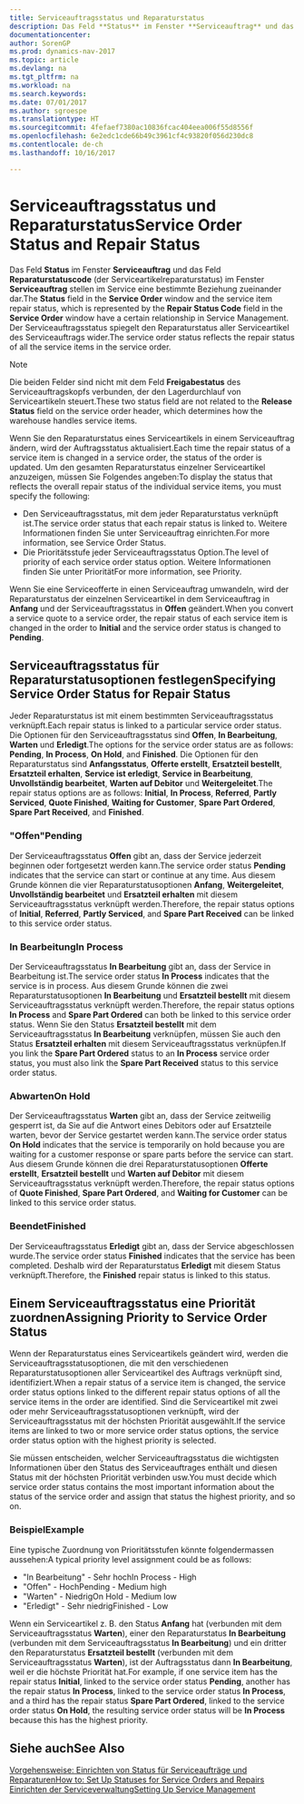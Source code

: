 ```yaml
---
title: Serviceauftragsstatus und Reparaturstatus
description: Das Feld **Status** im Fenster **Serviceauftrag** und das Feld **Reparaturstatuscode** (der Serviceartikelreparaturstatus) im Fenster **Serviceauftrag stellen** im Service eine bestimmte Beziehung zueinander dar. Der Serviceauftragsstatus spiegelt den Reparaturstatus aller Serviceartikel des Serviceauftrags wider.
documentationcenter: 
author: SorenGP
ms.prod: dynamics-nav-2017
ms.topic: article
ms.devlang: na
ms.tgt_pltfrm: na
ms.workload: na
ms.search.keywords: 
ms.date: 07/01/2017
ms.author: sgroespe
ms.translationtype: HT
ms.sourcegitcommit: 4fefaef7380ac10836fcac404eea006f55d8556f
ms.openlocfilehash: 6e2edc1cde66b49c3961cf4c93820f056d230dc8
ms.contentlocale: de-ch
ms.lasthandoff: 10/16/2017

---
```

# <a name="service-order-status-and-repair-status"></a><span data-ttu-id="62be5-104">Serviceauftragsstatus und Reparaturstatus</span><span class="sxs-lookup"><span data-stu-id="62be5-104">Service Order Status and Repair Status</span></span>
<span data-ttu-id="62be5-105">Das Feld **Status** im Fenster **Serviceauftrag** und das Feld **Reparaturstatuscode** (der Serviceartikelreparaturstatus) im Fenster **Serviceauftrag** stellen im Service eine bestimmte Beziehung zueinander dar.</span><span class="sxs-lookup"><span data-stu-id="62be5-105">The **Status** field in the **Service Order** window and the service item repair status, which is represented by the **Repair Status Code** field in the **Service Order** window have a certain relationship in Service Management.</span></span> <span data-ttu-id="62be5-106">Der Serviceauftragsstatus spiegelt den Reparaturstatus aller Serviceartikel des Serviceauftrags wider.</span><span class="sxs-lookup"><span data-stu-id="62be5-106">The service order status reflects the repair status of all the service items in the service order.</span></span>  
  
> [!NOTE]  
>  <span data-ttu-id="62be5-107">Die beiden Felder sind nicht mit dem Feld **Freigabestatus** des Serviceauftragskopfs verbunden, der den Lagerdurchlauf von Serviceartikeln steuert.</span><span class="sxs-lookup"><span data-stu-id="62be5-107">These two status field are not related to the **Release Status** field on the service order header, which determines how the warehouse handles service items.</span></span>  
  
 <span data-ttu-id="62be5-108">Wenn Sie den Reparaturstatus eines Serviceartikels in einem Serviceauftrag ändern, wird der Auftragsstatus aktualisiert.</span><span class="sxs-lookup"><span data-stu-id="62be5-108">Each time the repair status of a service item is changed in a service order, the status of the order is updated.</span></span> <span data-ttu-id="62be5-109">Um den gesamten Reparaturstatus einzelner Serviceartikel anzuzeigen, müssen Sie Folgendes angeben:</span><span class="sxs-lookup"><span data-stu-id="62be5-109">To display the status that reflects the overall repair status of the individual service items, you must specify the following:</span></span>  
  
* <span data-ttu-id="62be5-110">Den Serviceauftragsstatus, mit dem jeder Reparaturstatus verknüpft ist.</span><span class="sxs-lookup"><span data-stu-id="62be5-110">The service order status that each repair status is linked to.</span></span> <span data-ttu-id="62be5-111">Weitere Informationen finden Sie unter Serviceauftrag einrichten.</span><span class="sxs-lookup"><span data-stu-id="62be5-111">For more information, see Service Order Status.</span></span>  
* <span data-ttu-id="62be5-112">Die Prioritätsstufe jeder Serviceauftragsstatus Option.</span><span class="sxs-lookup"><span data-stu-id="62be5-112">The level of priority of each service order status option.</span></span> <span data-ttu-id="62be5-113">Weitere Informationen finden Sie unter Priorität</span><span class="sxs-lookup"><span data-stu-id="62be5-113">For more information, see Priority.</span></span>  
  
 <span data-ttu-id="62be5-114">Wenn Sie eine Serviceofferte in einen Serviceauftrag umwandeln, wird der Reparaturstatus der einzelnen Serviceartikel in dem Serviceauftrag in **Anfang** und der Serviceauftragsstatus in **Offen** geändert.</span><span class="sxs-lookup"><span data-stu-id="62be5-114">When you convert a service quote to a service order, the repair status of each service item is changed in the order to **Initial** and the service order status is changed to **Pending**.</span></span>  
  
## <a name="specifying-service-order-status-for-repair-status"></a><span data-ttu-id="62be5-115">Serviceauftragsstatus für Reparaturstatusoptionen festlegen</span><span class="sxs-lookup"><span data-stu-id="62be5-115">Specifying Service Order Status for Repair Status</span></span>  
<span data-ttu-id="62be5-116">Jeder Reparaturstatus ist mit einem bestimmten Serviceauftragsstatus verknüpft.</span><span class="sxs-lookup"><span data-stu-id="62be5-116">Each repair status is linked to a particular service order status.</span></span> <span data-ttu-id="62be5-117">Die Optionen für den Serviceauftragsstatus sind **Offen**, **In Bearbeitung**, **Warten** und **Erledigt**.</span><span class="sxs-lookup"><span data-stu-id="62be5-117">The options for the service order status are as follows: **Pending**, **In Process**, **On Hold**, and **Finished**.</span></span> <span data-ttu-id="62be5-118">Die Optionen für den Reparaturstatus sind **Anfangsstatus**, **Offerte erstellt**, **Ersatzteil bestellt**, **Ersatzteil erhalten**, **Service ist erledigt**, **Service in Bearbeitung**, **Unvollständig bearbeitet**, **Warten auf Debitor** und **Weitergeleitet**.</span><span class="sxs-lookup"><span data-stu-id="62be5-118">The repair status options are as follows: **Initial**, **In Process**, **Referred**, **Partly Serviced**, **Quote Finished**, **Waiting for Customer**, **Spare Part Ordered**, **Spare Part Received**, and **Finished**.</span></span>  
  
### <a name="pending"></a><span data-ttu-id="62be5-119">"Offen"</span><span class="sxs-lookup"><span data-stu-id="62be5-119">Pending</span></span>  
<span data-ttu-id="62be5-120">Der Serviceauftragsstatus **Offen** gibt an, dass der Service jederzeit beginnen oder fortgesetzt werden kann.</span><span class="sxs-lookup"><span data-stu-id="62be5-120">The service order status **Pending** indicates that the service can start or continue at any time.</span></span> <span data-ttu-id="62be5-121">Aus diesem Grunde können die vier Reparaturstatusoptionen **Anfang**, **Weitergeleitet**, **Unvollständig bearbeitet** und **Ersatzteil erhalten** mit diesem Serviceauftragsstatus verknüpft werden.</span><span class="sxs-lookup"><span data-stu-id="62be5-121">Therefore, the repair status options of **Initial**, **Referred**, **Partly Serviced**, and **Spare Part Received** can be linked to this service order status.</span></span>  
  
### <a name="in-process"></a><span data-ttu-id="62be5-122">In Bearbeitung</span><span class="sxs-lookup"><span data-stu-id="62be5-122">In Process</span></span>  
<span data-ttu-id="62be5-123">Der Serviceauftragsstatus **In Bearbeitung** gibt an, dass der Service in Bearbeitung ist.</span><span class="sxs-lookup"><span data-stu-id="62be5-123">The service order status **In Process** indicates that the service is in process.</span></span> <span data-ttu-id="62be5-124">Aus diesem Grunde können die zwei Reparaturstatusoptionen **In Bearbeitung** und **Ersatzteil bestellt** mit diesem Serviceauftragsstatus verknüpft werden.</span><span class="sxs-lookup"><span data-stu-id="62be5-124">Therefore, the repair status options **In Process** and **Spare Part Ordered** can both be linked to this service order status.</span></span> <span data-ttu-id="62be5-125">Wenn Sie den Status **Ersatzteil bestellt** mit dem Serviceauftragsstatus **In Bearbeitung** verknüpfen, müssen Sie auch den Status **Ersatzteil erhalten** mit diesem Serviceauftragsstatus verknüpfen.</span><span class="sxs-lookup"><span data-stu-id="62be5-125">If you link the **Spare Part Ordered** status to an **In Process** service order status, you must also link the **Spare Part Received** status to this service order status.</span></span>  
  
### <a name="on-hold"></a><span data-ttu-id="62be5-126">Abwarten</span><span class="sxs-lookup"><span data-stu-id="62be5-126">On Hold</span></span>  
<span data-ttu-id="62be5-127">Der Serviceauftragsstatus **Warten** gibt an, dass der Service zeitweilig gesperrt ist, da Sie auf die Antwort eines Debitors oder auf Ersatzteile warten, bevor der Service gestartet werden kann.</span><span class="sxs-lookup"><span data-stu-id="62be5-127">The service order status **On Hold** indicates that the service is temporarily on hold because you are waiting for a customer response or spare parts before the service can start.</span></span> <span data-ttu-id="62be5-128">Aus diesem Grunde können die drei Reparaturstatusoptionen **Offerte erstellt**, **Ersatzteil bestellt** und **Warten auf Debitor** mit diesem Serviceauftragsstatus verknüpft werden.</span><span class="sxs-lookup"><span data-stu-id="62be5-128">Therefore, the repair status options of **Quote Finished**, **Spare Part Ordered**, and **Waiting for Customer** can be linked to this service order status.</span></span>  
  
### <a name="finished"></a><span data-ttu-id="62be5-129">Beendet</span><span class="sxs-lookup"><span data-stu-id="62be5-129">Finished</span></span>  
<span data-ttu-id="62be5-130">Der Serviceauftragsstatus **Erledigt** gibt an, dass der Service abgeschlossen wurde.</span><span class="sxs-lookup"><span data-stu-id="62be5-130">The service order status **Finished** indicates that the service has been completed.</span></span> <span data-ttu-id="62be5-131">Deshalb wird der Reparaturstatus **Erledigt** mit diesem Status verknüpft.</span><span class="sxs-lookup"><span data-stu-id="62be5-131">Therefore, the **Finished** repair status is linked to this status.</span></span>  
  
## <a name="assigning-priority-to-service-order-status"></a><span data-ttu-id="62be5-132">Einem Serviceauftragsstatus eine Priorität zuordnen</span><span class="sxs-lookup"><span data-stu-id="62be5-132">Assigning Priority to Service Order Status</span></span>  
<span data-ttu-id="62be5-133">Wenn der Reparaturstatus eines Serviceartikels geändert wird, werden die Serviceauftragsstatusoptionen, die mit den verschiedenen Reparaturstatusoptionen aller Serviceartikel des Auftrags verknüpft sind, identifiziert.</span><span class="sxs-lookup"><span data-stu-id="62be5-133">When a repair status of a service item is changed, the service order status options linked to the different repair status options of all the service items in the order are identified.</span></span> <span data-ttu-id="62be5-134">Sind die Serviceartikel mit zwei oder mehr Serviceauftragsstatusoptionen verknüpft, wird der Serviceauftragsstatus mit der höchsten Priorität ausgewählt.</span><span class="sxs-lookup"><span data-stu-id="62be5-134">If the service items are linked to two or more service order status options, the service order status option with the highest priority is selected.</span></span>  
  
<span data-ttu-id="62be5-135">Sie müssen entscheiden, welcher Serviceauftragsstatus die wichtigsten Informationen über den Status des Serviceauftrages enthält und diesen Status mit der höchsten Priorität verbinden usw.</span><span class="sxs-lookup"><span data-stu-id="62be5-135">You must decide which service order status contains the most important information about the status of the service order and assign that status the highest priority, and so on.</span></span>  
  
### <a name="example"></a><span data-ttu-id="62be5-136">Beispiel</span><span class="sxs-lookup"><span data-stu-id="62be5-136">Example</span></span>  
<span data-ttu-id="62be5-137">Eine typische Zuordnung von Prioritätsstufen könnte folgendermassen aussehen:</span><span class="sxs-lookup"><span data-stu-id="62be5-137">A typical priority level assignment could be as follows:</span></span>  
  
* <span data-ttu-id="62be5-138">"In Bearbeitung" - Sehr hoch</span><span class="sxs-lookup"><span data-stu-id="62be5-138">In Process - High</span></span>  
* <span data-ttu-id="62be5-139">"Offen" - Hoch</span><span class="sxs-lookup"><span data-stu-id="62be5-139">Pending - Medium high</span></span>  
* <span data-ttu-id="62be5-140">"Warten" - Niedrig</span><span class="sxs-lookup"><span data-stu-id="62be5-140">On Hold - Medium low</span></span>  
* <span data-ttu-id="62be5-141">"Erledigt" - Sehr niedrig</span><span class="sxs-lookup"><span data-stu-id="62be5-141">Finished - Low</span></span>  
  
<span data-ttu-id="62be5-142">Wenn ein Serviceartikel z. B. den Status **Anfang** hat (verbunden mit dem Serviceauftragsstatus **Warten**), einer den Reparaturstatus **In Bearbeitung** (verbunden mit dem Serviceauftragsstatus **In Bearbeitung**) und ein dritter den Reparaturstatus **Ersatzteil bestellt** (verbunden mit dem Serviceauftragsstatus **Warten**), ist der Auftragsstatus dann **In Bearbeitung**, weil er die höchste Priorität hat.</span><span class="sxs-lookup"><span data-stu-id="62be5-142">For example, if one service item has the repair status **Initial**, linked to the service order status **Pending**, another has the repair status **In Process**, linked to the service order status **In Process**, and a third has the repair status **Spare Part Ordered**, linked to the service order status **On Hold**, the resulting service order status will be **In Process** because this has the highest priority.</span></span>  
  
## <a name="see-also"></a><span data-ttu-id="62be5-143">Siehe auch</span><span class="sxs-lookup"><span data-stu-id="62be5-143">See Also</span></span>  
[<span data-ttu-id="62be5-144">Vorgehensweise: Einrichten von Status für Serviceaufträge und Reparaturen</span><span class="sxs-lookup"><span data-stu-id="62be5-144">How to: Set Up Statuses for Service Orders and Repairs</span></span>](service-order-repair-status.md)  
[<span data-ttu-id="62be5-145">Einrichten der Serviceverwaltung</span><span class="sxs-lookup"><span data-stu-id="62be5-145">Setting Up Service Management</span></span>](service-setup-service.md)  

